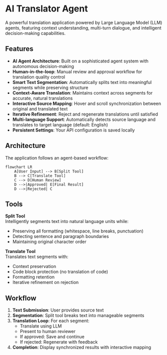 
# AI Translator Agent

A powerful translation application powered by Large Language Model (LLM) agents, featuring context understanding, multi-turn dialogue, and intelligent decision-making capabilities.

## Features

- **AI Agent Architecture**: Built on a sophisticated agent system with autonomous decision-making
- **Human-in-the-loop**: Manual review and approval workflow for translation quality control
- **Smart Text Segmentation**: Automatically splits text into meaningful segments while preserving structure
- **Context-Aware Translation**: Maintains context across segments for accurate, natural translations
- **Interactive Source Mapping**: Hover and scroll synchronization between original and translated text
- **Iterative Refinement**: Reject and regenerate translations until satisfied
- **Multi-language Support**: Automatically detects source language and translates to target language (default: English)
- **Persistent Settings**: Your API configuration is saved locally

## Architecture

The application follows an agent-based workflow:

```mermaid
flowchart LR
    A[User Input] --> B[Split Tool]
    B --> C[Translate Tool]
    C --> D[Human Review]
    D -->|Approved| E[Final Result]
    D -->|Rejected| C
```

## Tools

**Split Tool**  
Intelligently segments text into natural language units while:
- Preserving all formatting (whitespace, line breaks, punctuation)
- Detecting sentence and paragraph boundaries
- Maintaining original character order

**Translate Tool**  
Translates text segments with:
- Context preservation
- Code block protection (no translation of code)
- Formatting retention
- Iterative refinement on rejection

## Workflow

1. **Text Submission**: User provides source text
2. **Segmentation**: Split tool breaks text into manageable segments
3. **Translation Loop**: For each segment:
   - Translate using LLM
   - Present to human reviewer
   - If approved: Save and continue
   - If rejected: Regenerate with feedback
4. **Completion**: Display synchronized results with interactive mapping
